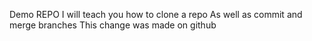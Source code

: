 Demo REPO
I will teach you how to clone a repo
As well as commit and merge branches
This change was made on github
